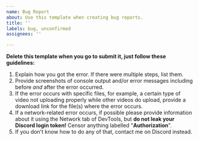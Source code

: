 ```yaml
---
name: Bug Report
about: Use this template when creating bug reports.
title: ''
labels: bug, unconfirmed
assignees: ''

---
```


**Delete this template when you go to submit it, just follow these guidelines:**

1. Explain how you got the error. If there were multiple steps, list them.
2. Provide screenshots of console output and/or error messages including before *and* after the error occurred.
3. If the error occurs with specific files, for example, a certain type of video not uploading properly while other videos do upload, provide a download link for the file(s) where the error occurs.
4. If a network-related error occurs, if possible please provide information about it using the Network tab of DevTools, but **do not leak your Discord login token!** Censor anything labelled "**Authorization**".
5. If you don't know how to do any of that, contact me on Discord instead.
